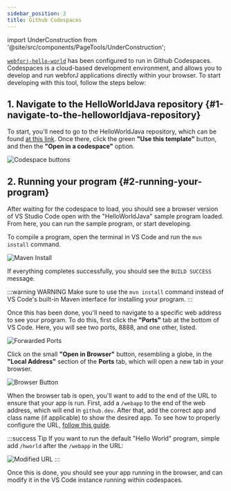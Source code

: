 ```yaml
---
sidebar_position: 2
title: Github Codespaces
---
```


import UnderConstruction from '@site/src/components/PageTools/UnderConstruction';

[`webforj-hello-world`](https://github.com/webforj/webforj-hello-world) has been configured to run in Github Codespaces. Codespaces is a cloud-based development environment, and allows you to develop and run webforJ applications directly within your browser. To start developing with this tool, follow the steps below:

## 1. Navigate to the HelloWorldJava repository {#1-navigate-to-the-helloworldjava-repository}

To start, you'll need to go to the HelloWorldJava repository, which can be found [at this link](https://github.com/webforj/webforj-hello-world). Once there, click the green **"Use this template"** button, and then the **"Open in a codespace"** option.

![Codespace buttons](/img/bbj-installation/github/1.png#rounded-border)

## 2. Running your program {#2-running-your-program}

After waiting for the codespace to load, you should see a browser version of VS Studio Code open with the "HelloWorldJava" sample program loaded. From here, you can run the sample program, or start developing.

To compile a program, open the terminal in VS Code and run the `mvn install` command.

![Maven Install](/img/bbj-installation/github/2.png#rounded-border)

If everything completes successfully, you should see the `BUILD SUCCESS` message.

:::warning WARNING 
Make sure to use the `mvn install` command instead of VS Code's built-in Maven interface for installing your program.
:::

Once this has been done, you'll need to navigate to a specific web address to see your program. To do this, first click the **"Ports"** tab at the bottom of VS Code. Here, you will see two ports, 8888, and one other, listed.

![Forwarded Ports](/img/bbj-installation/github/3.png#rounded-border)

Click on the small **"Open in Browser"** button, resembling a globe, in the **"Local Address"** section of the **Ports** tab, which will open a new tab in your browser.

![Browser Button](/img/bbj-installation/github/4.png#rounded-border)

When the browser tab is open, you'll want to add to the end of the URL to ensure that your app is run. First, add a `/webapp` to the end of the web address, which will end in `github.dev`. After that, add the correct app and class name (if applicable) to show the desired app. To see how to properly configure the URL, [follow this guide](./configuration).

:::success Tip
If you want to run the default "Hello World" program, simple add `/hworld` after the `/webapp` in the URL:
<br />

![Modified URL](/img/bbj-installation/github/5.png#rounded-border)
:::


Once this is done, you should see your app running in the browser, and can modify it in the VS Code instance running within codespaces.